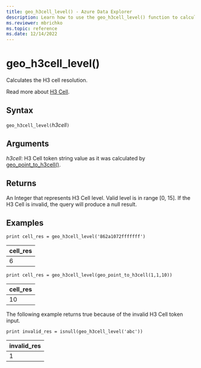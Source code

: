 ```yaml
---
title: geo_h3cell_level() - Azure Data Explorer
description: Learn how to use the geo_h3cell_level() function to calculate the H3 cell resolution.
ms.reviewer: mbrichko
ms.topic: reference
ms.date: 12/14/2022
---
```

# geo_h3cell_level()

Calculates the H3 cell resolution.

Read more about [H3 Cell](https://eng.uber.com/h3/).

## Syntax

`geo_h3cell_level(`*h3cell*`)`

## Arguments

*h3cell*: H3 Cell token string value as it was calculated by [geo_point_to_h3cell()](geo-point-to-h3cell-function.md).

## Returns

An Integer that represents H3 Cell level. Valid level is in range [0, 15]. If the H3 Cell is invalid, the query will produce a null result.

## Examples

<!-- csl: https://help.kusto.windows.net/Samples -->
```kusto
print cell_res = geo_h3cell_level('862a1072fffffff')
```

|cell_res|
|---|
|6|

<!-- csl: https://help.kusto.windows.net/Samples -->
```kusto
print cell_res = geo_h3cell_level(geo_point_to_h3cell(1,1,10))
```

|cell_res|
|---|
|10|

The following example returns true because of the invalid H3 Cell token input.

<!-- csl: https://help.kusto.windows.net/Samples -->
```kusto
print invalid_res = isnull(geo_h3cell_level('abc'))
```

|invalid_res|
|---|
|1|